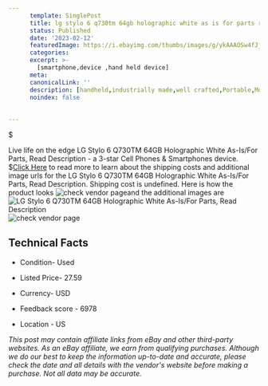 ```yaml
---
      template: SinglePost
      title: lg stylo 6 q730tm 64gb holographic white as is for parts read description
      status: Published
      date: '2023-02-12'
      featuredImage: https://i.ebayimg.com/thumbs/images/g/ykAAAOSw4fJjiSOJ/s-l225.jpg
      categories: 
      excerpt: >-
        [smartphone,device ,hand held device]
      meta:
      canonicalLink: ''
      description: [handheld,industrially made,well crafted,Portable,Mobile,Compact,Convenient,Lightweight,Maneuverable,Man-portable,Miniature,Carriable,Hand-held,Light,Holdable,Transportable,Mobile device,Pocket-sized,On-the-go,Wireless,Cordless,Compact size,Convenient size, smartphone,device ,hand held device]
      noindex: false
      
        
---
```

$

Live life on the edge LG Stylo 6 Q730TM 64GB Holographic White As-Is/For Parts, Read Description - a 3-star Cell Phones & Smartphones device.
$[Click Here](https://www.ebay.com/itm/255857019184?hash=item3b92444930%3Ag%3AykAAAOSw4fJjiSOJ&mkevt=1&mkcid=1&mkrid=711-53200-19255-0&campid=%253CePNCampaignId%253E&customid=%253CreferenceId%253E&toolid=10049) to read more to learn about the shipping costs and additional image urls for the LG Stylo 6 Q730TM 64GB Holographic White As-Is/For Parts, Read Description. Shipping cost is undefined. Here is how the product looks ![check vendor page](https://i.ebayimg.com/thumbs/images/g/ykAAAOSw4fJjiSOJ/s-l225.jpg)and the additional images are![LG Stylo 6 Q730TM 64GB Holographic White As-Is/For Parts, Read Description](https://i.ebayimg.com/images/g/ykAAAOSw4fJjiSOJ/s-l1600.jpg)![check vendor page](https://origin-galleryplus.ebayimg.com/ws/web/255857019184_2_0_1/225x225.jpg,https://origin-galleryplus.ebayimg.com/ws/web/255857019184_3_0_1/225x225.jpg,https://origin-galleryplus.ebayimg.com/ws/web/255857019184_4_0_1/225x225.jpg,https://origin-galleryplus.ebayimg.com/ws/web/255857019184_5_0_1/225x225.jpg,https://origin-galleryplus.ebayimg.com/ws/web/255857019184_6_0_1/225x225.jpg,https://origin-galleryplus.ebayimg.com/ws/web/255857019184_7_0_1/225x225.jpg,https://origin-galleryplus.ebayimg.com/ws/web/255857019184_8_0_1/225x225.jpg,https://origin-galleryplus.ebayimg.com/ws/web/255857019184_9_0_1/225x225.jpg)



 ## Technical Facts 



     
      

 - Condition- Used 


      

 - Listed Price- 27.59 


      

 - Currency- USD 


      

 - Feedback score - 6978 


      

 - Location - US 


      
      

 *_This post may contain affiliate links from eBay and other third-party websites. As an eBay affiliate, we earn from qualifying purchases. Although we do our best to keep the information up-to-date and accurate, please check the date and all details with the vendor's website before making a purchase. Not all data may be accurate._*






